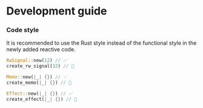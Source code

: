 # Development guide

### Code style

It is recommended to use the Rust style instead of the functional style in the newly added reactive code.

```rust
RwSignal::new(12) // ✅
create_rw_signal(12) // 🙅

Memo::new(|_| {}) // ✅
create_memo(|_| {}) // 🙅

Effect::new(|_| {}) // ✅
create_effect(|_| {}) // 🙅
```
